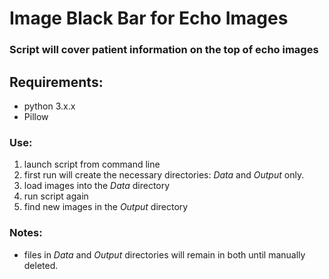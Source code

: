 # Image Black Bar for Echo Images

### Script will cover patient information on the top of echo images

## Requirements:

- python 3.x.x
- Pillow

### Use:

1. launch script from command line
2. first run will create the necessary directories: *Data* and *Output* only.
3. load images into the *Data* directory
4. run script again
5. find new images in the *Output* directory

### Notes:

- files in *Data* and *Output* directories will remain in both until manually deleted.
